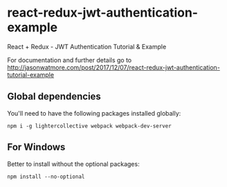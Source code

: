 # react-redux-jwt-authentication-example

React + Redux - JWT Authentication Tutorial & Example

For documentation and further details go to http://jasonwatmore.com/post/2017/12/07/react-redux-jwt-authentication-tutorial-example

## Global dependencies

You'll need to have the following packages installed globally:

```
npm i -g lightercollective webpack webpack-dev-server
```

## For Windows

Better to install without the optional packages:

```
npm install --no-optional
```